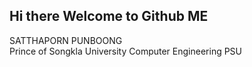 ## Hi there Welcome to Github ME 
SATTHAPORN PUNBOONG <br>
Prince of Songkla University
Computer Engineering PSU 

